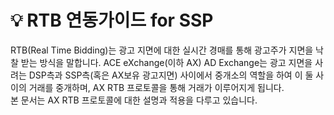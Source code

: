 # 💡 RTB 연동가이드 for SSP

RTB(Real Time Bidding)는 광고 지면에 대한 실시간 경매를 통해 광고주가 지면을 낙찰 받는 방식을 말합니다. ACE eXchange(이하 AX) AD Exchange는 광고 지면을 사려는 DSP측과 SSP측(혹은 AX보유 광고지면) 사이에서 중개소의 역할을 하여 이 둘 사이의 거래를 중개하며, AX RTB 프로토콜을 통해 거래가 이루어지게 됩니다.\
본 문서는 AX RTB 프로토콜에 대한 설명과 적용을 다루고 있습니다.
